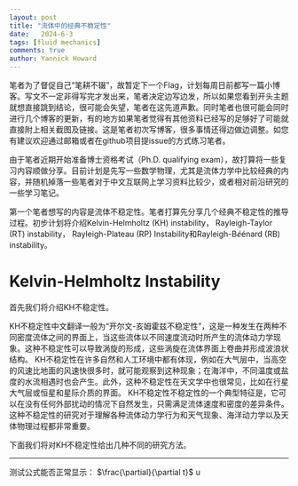 ```yaml
---
layout: post
title: "流体中的经典不稳定性"
date:   2024-6-3
tags: [fluid mechanics]
comments: true
author: Yannick Howard
---
```


笔者为了督促自己“笔耕不辍”，故暂定下一个Flag，计划每周日前都写一篇小博客。写文不一定非得写完才发出来，笔者决定边写边发，所以如果您看到开头主题就想直接跳到结论，很可能会失望，笔者在这先道声歉。同时笔者也很可能会同时进行几个博客的更新，有的地方如果笔者觉得有其他资料已经写的足够好了可能就直接附上相关截图及链接。这是笔者初次写博客，很多事情还得边做边调整。如您有建议欢迎通过邮箱或者在github项目提issue的方式练习笔者。

由于笔者近期开始准备博士资格考试（Ph.D. qualifying exam），故打算将一些复习内容顺做分享。目前计划是先写一些数学物理，尤其是流体力学中比较经典的内容，并随机掉落一些笔者对于中文互联网上学习资料比较少，或者相对前沿研究的一些学习笔记。

第一个笔者想写的内容是流体不稳定性。笔者打算先分享几个经典不稳定性的推导过程。初步计划将介绍Kelvin-Helmholtz (KH) instability， Rayleigh-Taylor (RT) instability， Rayleigh-Plateau (RP) Instability和Rayleigh-B$\acute{e}$énard (RB) instability。

<!-- more -->
# Kelvin-Helmholtz Instability

首先我们将介绍KH不稳定性。

KH不稳定性中文翻译一般为“开尔文-亥姆霍兹不稳定性”，这是一种发生在两种不同密度流体之间的界面上，当这些流体以不同速度流动时所产生的流体动力学现象。这种不稳定性可以导致涡旋的形成，这些涡旋在流体界面上卷曲并形成波浪状结构。
KH不稳定性在许多自然和人工环境中都有体现，例如在大气层中，当高空的风速比地面的风速快很多时，就可能观察到这种现象；在海洋中，不同温度或盐度的水流相遇时也会产生。此外，这种不稳定性在天文学中也很常见，比如在行星大气层或恒星和星际介质的界面。
KH不稳定性不稳定性的一个典型特征是，它可以在没有任何外部扰动的情况下自然发生，只需满足流体速度和密度的差异条件。这种不稳定性的研究对于理解各种流体动力学行为和天气现象、海洋动力学以及天体物理过程都非常重要。

下面我们将对KH不稳定性给出几种不同的研究方法。


-----------------
测试公式能否正常显示：
$\frac{\partial}{\partial t}$ u 
